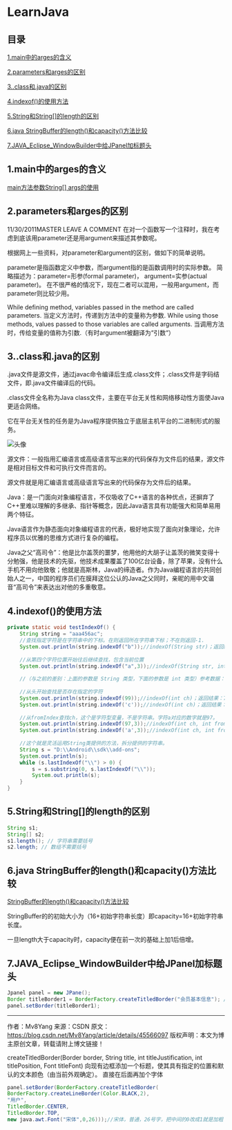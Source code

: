 # LearnJava

## 目录
[1.main中的arges的含义](https://github.com/bamboodew/LearnJava/blob/master/README.md#1main中的arges的含义)

[2.parameters和arges的区别](https://github.com/bamboodew/LearnJava/blob/master/README.md#2parameters和arges的区别)

[3..class和.java的区别](https://github.com/bamboodew/LearnJava/blob/master/README.md#3class和java的区别)

[4.indexof()的使用方法](https://github.com/bamboodew/LearnJava/blob/master/README.md#4indexof的使用方法)

[5.String和String[]的length的区别](https://github.com/bamboodew/LearnJava/blob/master/README.md#5String和String的length的区别)

[6.java StringBuffer的length()和capacity()方法比较](https://github.com/bamboodew/LearnJava/blob/master/README.md#6java-StringBuffer的length和capacity方法比较)

[7.JAVA_Eclipse_WindowBuilder中给JPanel加标题头](https://github.com/bamboodew/LearnJava/blob/master/README.md#7JAVA_Eclipse_WindowBuilder中给JPanel加标题头)



## 1.main中的arges的含义
[main方法参数String[] args的使用](https://www.cnblogs.com/xy-hong/p/7197725.html)

## 2.parameters和arges的区别
11/30/2011MASTER  LEAVE A COMMENT
在对一个函数写一个注释时，我在考虑到底该用parameter还是用argument来描述其参数呢。

根据网上一些资料，对parameter和argument的区别，做如下的简单说明。

parameter是指函数定义中参数，而argument指的是函数调用时的实际参数。
简略描述为：parameter=形参(formal parameter)， argument=实参(actual parameter)。
在不很严格的情况下，现在二者可以混用，一般用argument，而parameter则比较少用。

While defining method, variables passed in the method are called parameters.
当定义方法时，传递到方法中的变量称为参数.
While using those methods, values passed to those variables are called arguments.
当调用方法时，传给变量的值称为引数.（有时argument被翻译为“引数“）

## 3..class和.java的区别
.java文件是源文件，通过javac命令编译后生成.class文件；.class文件是字码结文件，即.java文件编译后的代码。

.class文件全名称为Java class文件，主要在平台无关性和网络移动性方面使Java更适合网络。

它在平台无关性的任务是为Java程序提供独立于底层主机平台的二进制形式的服务。

![头像](https://gss0.baidu.com/9vo3dSag_xI4khGko9WTAnF6hhy/zhidao/pic/item/6f061d950a7b02086a910e736fd9f2d3562cc8c3.jpg)

源文件：一般指用汇编语言或高级语言写出来的代码保存为文件后的结果，源文件是相对目标文件和可执行文件而言的。

源文件就是用汇编语言或高级语言写出来的代码保存为文件后的结果。

Java：是一门面向对象编程语言，不仅吸收了C++语言的各种优点，还摒弃了C++里难以理解的多继承、指针等概念，因此Java语言具有功能强大和简单易用两个特征。

Java语言作为静态面向对象编程语言的代表，极好地实现了面向对象理论，允许程序员以优雅的思维方式进行复杂的编程。

Java之父“高司令”：他是比尔盖茨的噩梦，他用他的大胡子让盖茨的微笑变得十分勉强，他是技术的先驱，他技术成果覆盖了100亿台设备，除了苹果，没有什么手机不用向他致敬；他就是高斯林，Java的缔造者。作为Java编程语言的共同创始人之一，中国的程序员们在膜拜这位公认的Java之父同时，亲昵的用中文谐音“高司令”来表达出对他的多重敬意。

## 4.indexof()的使用方法
```java
private static void testIndexOf() { 
    String string = "aaa456ac";  
    //查找指定字符是在字符串中的下标。在则返回所在字符串下标；不在则返回-1.  
    System.out.println(string.indexOf("b"));//indexOf(String str)；返回结果：-1，"b"不存在  
  
    //从第四个字符位置开始往后继续查找，包含当前位置  
    System.out.println(string.indexOf("a",3));//indexOf(String str, int fromIndex)；返回结果：6  
  
    //（与之前的差别：上面的参数是 String 类型，下面的参数是 int 类型）参考数据：a-97,b-98,c-99  
  
    //从头开始查找是否存在指定的字符  
    System.out.println(string.indexOf(99));//indexOf(int ch)；返回结果：7  
    System.out.println(string.indexOf('c'));//indexOf(int ch)；返回结果：7  
    
    //从fromIndex查找ch，这个是字符型变量，不是字符串。字符a对应的数字就是97。  
    System.out.println(string.indexOf(97,3));//indexOf(int ch, int fromIndex)；返回结果：6  
    System.out.println(string.indexOf('a',3));//indexOf(int ch, int fromIndex)；返回结果：6  
  
    //这个就是灵活运用String类提供的方法，拆分提供的字符串。  
    String s = "D:\\Android\\sdk\\add-ons";  
    System.out.println(s);  
    while (s.lastIndexOf("\\") > 0) {  
        s = s.substring(0, s.lastIndexOf("\\"));  
        System.out.println(s);  
    }  
}
```

## 5.String和String[]的length的区别
```java
String s1;
String[] s2;
s1.length(); // 字符串需要括号
s2.length; // 数组不需要括号
```

## 6.java StringBuffer的length()和capacity()方法比较
[StringBuffer的length()和capacity()方法比较](https://blog.csdn.net/wxgxgp/article/details/55657078)

StringBuffer的的初始大小为（16+初始字符串长度）即capacity=16+初始字符串长度。

一旦length大于capacity时，capacity便在前一次的基础上加1后倍增。

## 7.JAVA_Eclipse_WindowBuilder中给JPanel加标题头
```java
Jpanel panel = new JPane();
Border titleBorder1 = BorderFactory.createTitledBorder("会员基本信息"); //关键JPanel标头
panel.setBorder(titleBorder1);
```
--------------------- 
作者：Mv8Yang 
来源：CSDN 
原文：https://blog.csdn.net/Mv8Yang/article/details/45566097 
版权声明：本文为博主原创文章，转载请附上博文链接！

createTitledBorder(Border border, String title, int titleJustification, int titlePosition, Font titleFont)
向现有边框添加一个标题，使其具有指定的位置和默认的文本颜色（由当前外观确定）。
直接在后面再加个字体
```java
panel.setBorder(BorderFactory.createTitledBorder(
BorderFactory.createLineBorder(Color.BLACK,2),
"用户",
TitledBorder.CENTER,
TitledBorder.TOP,
new java.awt.Font("宋体",0,26)));//宋体，普通，26号字，把中间的0改成1就是加粗
```
